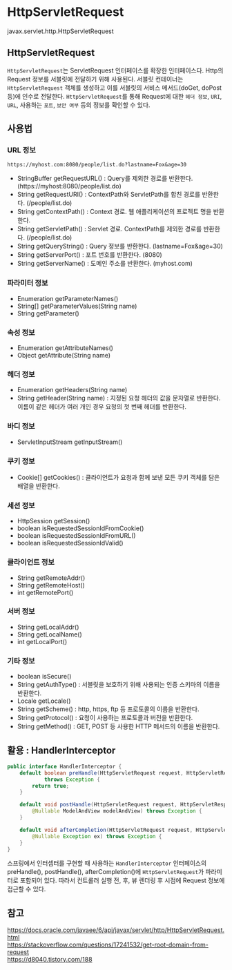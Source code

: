 # HttpServletRequest
javax.servlet.http.HttpServletRequest

## HttpServletRequest
```HttpServletRequest```는 ServletRequest 인터페이스를 확장한 인터페이스다. Http의 Request 정보를 서블릿에 전달하기 위해 사용된다. 서블릿 컨테이너는 ```HttpServletRequest``` 객체를 생성하고 이를 서블릿의 서비스 메서드(doGet, doPost 등)에 인수로 전달한다. ```HttpServletRequest```를 통해 Request에 대한 ```헤더 정보```, ```URI```, ```URL```, 사용하는 ```포트```, ```보안 여부``` 등의 정보를 확인할 수 있다.

## 사용법
### URL 정보
```text
https://myhost.com:8080/people/list.do?lastname=Fox&age=30
```
- StringBuffer getRequestURL() : Query를 제외한 경로를 반환한다. (https://myhost:8080/people/list.do)
- String getRequestURI() : ContextPath와 ServletPath를 합친 경로를 반환한다. (/people/list.do)
- String getContextPath() : Context 경로. 웹 애플리케이션의 프로젝트 명을 반환한다. 
- String getServletPath() : Servlet 경로. ContextPath를 제외한 경로를 반환한다. (/people/list.do)
- String getQueryString() : Query 정보를 반환한다. (lastname=Fox&age=30)
- String getServerPort() : 포트 번호를 반환한다. (8080)
- String getServerName() : 도메인 주소를 반환한다. (myhost.com)

### 파라미터 정보
- Enumeration<String> getParameterNames()
- String[] getParameterValues(String name)
- String getParameter()

### 속성 정보
- Enumeration<String> getAttributeNames()
- Object getAttribute(String name)

### 헤더 정보
- Enumeration<String> getHeaders(String name)
- String getHeader(String name) : 지정된 요청 헤더의 값을 문자열로 반환한다. 이름이 같은 헤더가 여러 개인 경우 요청의 첫 번째 헤더를 반환한다. 

### 바디 정보
- ServletInputStream getInputStream()

### 쿠키 정보
- Cookie[] getCookies() : 클라이언트가 요청과 함께 보낸 모든 쿠키 객체를 담은 배열을 반환한다. 

### 세션 정보
- HttpSession getSession()
- boolean isRequestedSessionIdFromCookie()
- boolean isRequestedSessionIdFromURL()
- boolean isRequestedSessionIdValid()

### 클라이언트 정보
- String getRemoteAddr()
- String getRemoteHost()
- int getRemotePort()

### 서버 정보
- String getLocalAddr()
- String getLocalName()
- int getLocalPort()

### 기타 정보
- boolean isSecure()
- String getAuthType() : 서블릿을 보호하기 위해 사용되는 인증 스키마의 이름을 반환한다.
- Locale getLocale()
- String getScheme() : http, https, ftp 등 프로토콜의 이름을 반환한다.
- String getProtocol() : 요청이 사용하는 프로토콜과 버전을 반환한다.
- String getMethod() : GET, POST 등 사용한 HTTP 메서드의 이름을 반환한다.

## 활용 : HandlerInterceptor
```java
public interface HandlerInterceptor {
	default boolean preHandle(HttpServletRequest request, HttpServletResponse response, Object handler) 
			throws Exception { 
		return true; 
	}

	default void postHandle(HttpServletRequest request, HttpServletResponse response, Object handler, 
		@Nullable ModelAndView modelAndView) throws Exception {
	}

	default void afterCompletion(HttpServletRequest request, HttpServletResponse response, Object handler,
		@Nullable Exception ex) throws Exception {
	}
}
```
스프링에서 인터셉터를 구현할 때 사용하는 ```HandlerInterceptor``` 인터페이스의 preHandle(), postHandle(), afterCompletion()에 ```HttpServletRequest```가 파라미터로 포함되어 있다. 따라서 컨트롤러 실행 전, 후, 뷰 렌더링 후 시점에 Request 정보에 접근할 수 있다. 

## 참고
https://docs.oracle.com/javaee/6/api/javax/servlet/http/HttpServletRequest.html  
https://stackoverflow.com/questions/17241532/get-root-domain-from-request  
https://d8040.tistory.com/188  